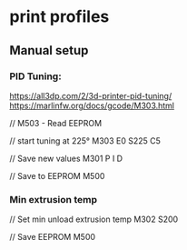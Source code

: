 # print profiles

## Manual setup

### PID Tuning:

https://all3dp.com/2/3d-printer-pid-tuning/
https://marlinfw.org/docs/gcode/M303.html

// M503 - Read EEPROM

// start tuning at 225°
M303 E0 S225 C5

// Save new values
M301 P I D

// Save to EEPROM
M500

### Min extrusion temp

// Set min unload extrusion temp
M302 S200

// Save EEPROM
M500

